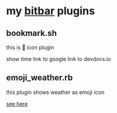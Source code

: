 # my [bitbar](https://github.com/matryer/bitbar) plugins

## bookmark.sh
this is :sushi: icon plugin

show time
link to google
link to devdocs.io

## emoji_weather.rb
this plugin shows weather as emoji icon

[see here](https://github.com/matryer/bitbar-plugins/blob/master/Weather/emojiWeather.30m.js)

